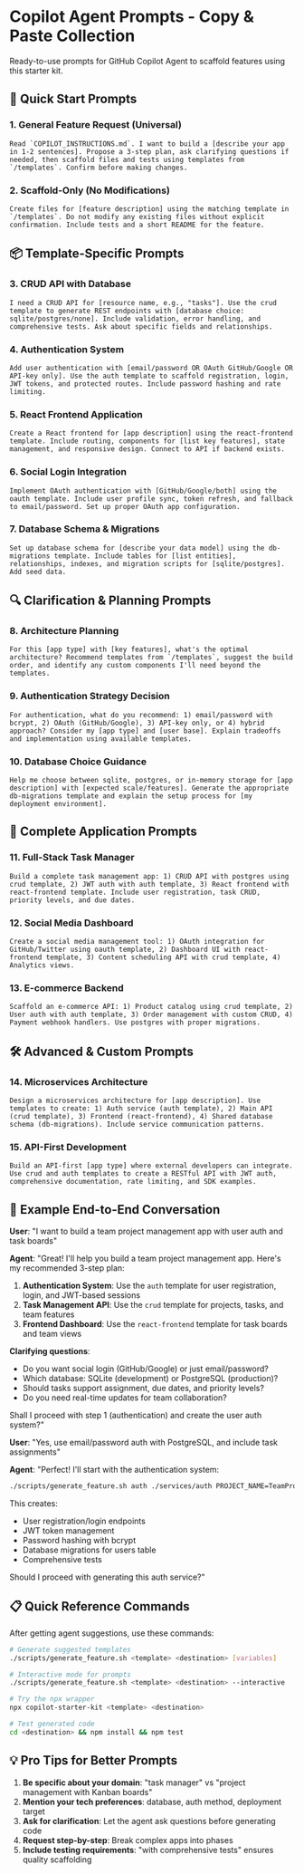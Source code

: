 # Copilot Agent Prompts - Copy & Paste Collection

Ready-to-use prompts for GitHub Copilot Agent to scaffold features using this starter kit.

## 🚀 Quick Start Prompts

### 1. General Feature Request (Universal)
```
Read `COPILOT_INSTRUCTIONS.md`. I want to build a [describe your app in 1-2 sentences]. Propose a 3-step plan, ask clarifying questions if needed, then scaffold files and tests using templates from `/templates`. Confirm before making changes.
```

### 2. Scaffold-Only (No Modifications)
```
Create files for [feature description] using the matching template in `/templates`. Do not modify any existing files without explicit confirmation. Include tests and a short README for the feature.
```

## 📦 Template-Specific Prompts

### 3. CRUD API with Database
```
I need a CRUD API for [resource name, e.g., "tasks"]. Use the crud template to generate REST endpoints with [database choice: sqlite/postgres/none]. Include validation, error handling, and comprehensive tests. Ask about specific fields and relationships.
```

### 4. Authentication System
```
Add user authentication with [email/password OR OAuth GitHub/Google OR API-key only]. Use the auth template to scaffold registration, login, JWT tokens, and protected routes. Include password hashing and rate limiting.
```

### 5. React Frontend Application
```
Create a React frontend for [app description] using the react-frontend template. Include routing, components for [list key features], state management, and responsive design. Connect to API if backend exists.
```

### 6. Social Login Integration
```
Implement OAuth authentication with [GitHub/Google/both] using the oauth template. Include user profile sync, token refresh, and fallback to email/password. Set up proper OAuth app configuration.
```

### 7. Database Schema & Migrations
```
Set up database schema for [describe your data model] using the db-migrations template. Include tables for [list entities], relationships, indexes, and migration scripts for [sqlite/postgres]. Add seed data.
```

## 🔍 Clarification & Planning Prompts

### 8. Architecture Planning
```
For this [app type] with [key features], what's the optimal architecture? Recommend templates from `/templates`, suggest the build order, and identify any custom components I'll need beyond the templates.
```

### 9. Authentication Strategy Decision
```
For authentication, what do you recommend: 1) email/password with bcrypt, 2) OAuth (GitHub/Google), 3) API-key only, or 4) hybrid approach? Consider my [app type] and [user base]. Explain tradeoffs and implementation using available templates.
```

### 10. Database Choice Guidance
```
Help me choose between sqlite, postgres, or in-memory storage for [app description] with [expected scale/features]. Generate the appropriate db-migrations template and explain the setup process for [my deployment environment].
```

## 🎯 Complete Application Prompts

### 11. Full-Stack Task Manager
```
Build a complete task management app: 1) CRUD API with postgres using crud template, 2) JWT auth with auth template, 3) React frontend with react-frontend template. Include user registration, task CRUD, priority levels, and due dates.
```

### 12. Social Media Dashboard
```
Create a social media management tool: 1) OAuth integration for GitHub/Twitter using oauth template, 2) Dashboard UI with react-frontend template, 3) Content scheduling API with crud template, 4) Analytics views.
```

### 13. E-commerce Backend
```
Scaffold an e-commerce API: 1) Product catalog using crud template, 2) User auth with auth template, 3) Order management with custom CRUD, 4) Payment webhook handlers. Use postgres with proper migrations.
```

## 🛠️ Advanced & Custom Prompts

### 14. Microservices Architecture
```
Design a microservices architecture for [app description]. Use templates to create: 1) Auth service (auth template), 2) Main API (crud template), 3) Frontend (react-frontend), 4) Shared database schema (db-migrations). Include service communication patterns.
```

### 15. API-First Development
```
Build an API-first [app type] where external developers can integrate. Use crud and auth templates to create a RESTful API with JWT auth, comprehensive documentation, rate limiting, and SDK examples.
```

## 💬 Example End-to-End Conversation

**User**: "I want to build a team project management app with user auth and task boards"

**Agent**: "Great! I'll help you build a team project management app. Here's my recommended 3-step plan:

1. **Authentication System**: Use the `auth` template for user registration, login, and JWT-based sessions
2. **Task Management API**: Use the `crud` template for projects, tasks, and team features  
3. **Frontend Dashboard**: Use the `react-frontend` template for task boards and team views

**Clarifying questions**:
- Do you want social login (GitHub/Google) or just email/password?
- Which database: SQLite (development) or PostgreSQL (production)?
- Should tasks support assignment, due dates, and priority levels?
- Do you need real-time updates for team collaboration?

Shall I proceed with step 1 (authentication) and create the user auth system?"

**User**: "Yes, use email/password auth with PostgreSQL, and include task assignments"

**Agent**: "Perfect! I'll start with the authentication system:

```bash
./scripts/generate_feature.sh auth ./services/auth PROJECT_NAME=TeamProjectManager DB_TYPE=postgres
```

This creates:
- User registration/login endpoints
- JWT token management  
- Password hashing with bcrypt
- Database migrations for users table
- Comprehensive tests

Should I proceed with generating this auth service?"

## 📋 Quick Reference Commands

After getting agent suggestions, use these commands:

```bash
# Generate suggested templates
./scripts/generate_feature.sh <template> <destination> [variables]

# Interactive mode for prompts
./scripts/generate_feature.sh <template> <destination> --interactive

# Try the npx wrapper
npx copilot-starter-kit <template> <destination>

# Test generated code
cd <destination> && npm install && npm test
```

## 💡 Pro Tips for Better Prompts

1. **Be specific about your domain**: "task manager" vs "project management with Kanban boards"
2. **Mention your tech preferences**: database, auth method, deployment target
3. **Ask for clarification**: Let the agent ask questions before generating code
4. **Request step-by-step**: Break complex apps into phases
5. **Include testing requirements**: "with comprehensive tests" ensures quality scaffolding
